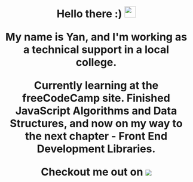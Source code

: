 <h1 align="center"> Hello there :)   <img src="https://i.imgur.com/u8HivgI.gif" width="30px">

My name is Yan, and I'm working as a technical support in a local college.

Currently learning at the freeCodeCamp site.
Finished JavaScript Algorithms and Data Structures, and now on my way to the next chapter - Front End Development Libraries.

Checkout me out on <a href="https://www.linkedin.com/in/yana-brushtein-41a98619b" rel="nofollow"><img src="https://img.shields.io/badge/-Linkedin-blue" style="max-width: 200px;">
</a>

</h1>
